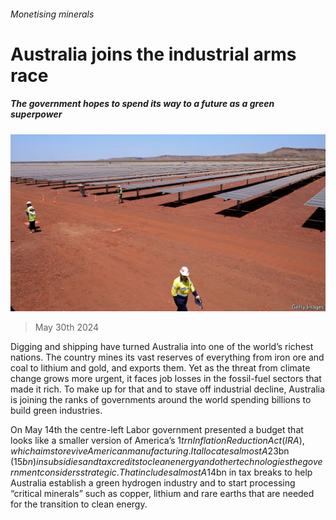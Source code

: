 ###### Monetising minerals

# Australia joins the industrial arms race 

##### The government hopes to spend its way to a future as a green superpower 

![image](images/20240601_ASP503.jpg) 

> May 30th 2024 

Digging and shipping have turned Australia into one of the world’s richest nations. The country mines its vast reserves of everything from iron ore and coal to lithium and gold, and exports them. Yet as the threat from climate change grows more urgent, it faces job losses in the fossil-fuel sectors that made it rich. To make up for that and to stave off industrial decline, Australia is joining the ranks of governments around the world spending billions to build green industries. 

On May 14th the centre-left Labor government presented a budget that looks like a smaller version of America’s $1trn Inflation Reduction Act (IRA), which aims to revive American manufacturing. It allocates almost A$23bn ($15bn) in subsidies and tax credits to clean energy and other technologies the government considers strategic. That includes almost A$14bn in tax breaks to help Australia establish a green hydrogen industry and to start processing “critical minerals” such as copper, lithium and rare earths that are needed for the transition to clean energy.


